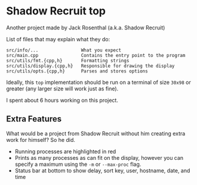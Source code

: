 # Shadow Recruit top
Another project made by Jack Rosenthal (a.k.a. Shadow Recruit)

List of files that may explain what they do:

    src/info/...                What you expect
    src/main.cpp                Contains the entry point to the program
    src/utils/fmt.{cpp,h}       Formatting strings
    src/utils/display.{cpp,h}   Responsible for drawing the display
    src/utils/opts.{cpp,h}      Parses and stores options

Ideally, this `top` implementation should be run on a terminal of size `30x98`
or greater (any larger size will work just as fine).

I spent about 6 hours working on this project.

## Extra Features

What would be a project from Shadow Recruit without him creating extra work for
himself? So he did.

 * Running processes are highlighted in red
 * Prints as many processes as can fit on the display, however you can specify
   a maximum using the `-m` or `--max-proc` flag.
 * Status bar at bottom to show delay, sort key, user, hostname, date, and time

